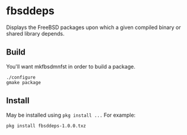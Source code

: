 # fbsddeps
Displays the FreeBSD packages upon which a given compiled binary or shared library depends.

## Build
You'll want mkfbsdmnfst in order to build a package.

```
./configure
gmake package
```

## Install
May be installed using ```pkg install ...```  For example:

```pkg install fbsddeps-1.0.0.txz```
